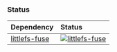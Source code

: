 

### Status

| Dependency | Status |
|:--|:--|
| [littlefs-fuse](https://github.com/littlefs-project/littlefs-fuse) | [![littlefs-fuse](https://github.com/geky/littlefs-test-repo.post-release/workflows/littlefs-fuse/badge.svg)](https://github.com/geky/littlefs-test-repo.post-release/actions?query=workflow%3Alittlefs-fuse) |

